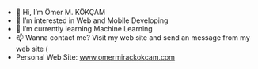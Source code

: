 - 👋 Hi, I’m Ömer M. KÖKÇAM
- 👀 I’m interested in Web and Mobile Developing
- 🌱 I’m currently learning Machine Learning
- 📫 Wanna contact me? Visit my web site and send an message from my web site (
- Personal Web Site: www.omermirackokcam.com

